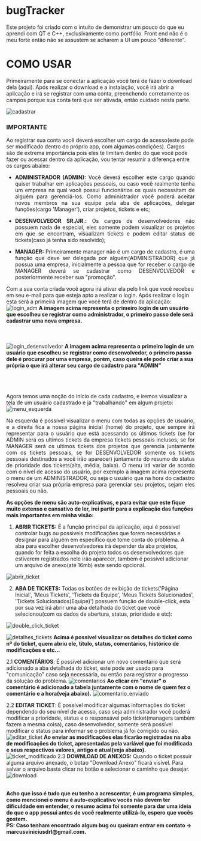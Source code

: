# bugTracker

Este projeto foi criado com o intuito de demonstrar um pouco do que eu aprendi com QT e C++, exclusivamente como portfólio. Front end não é o meu forte então não se assustem se acharem a UI um pouco "diferente".

<h1>COMO USAR</h1>
Primeiramente para se conectar a aplicação você terá de fazer o download dela (aqui). Após realizar o download e a instalação, você irá abrir a aplicação e 
irá se registrar com uma conta, preenchendo corretamente os campos porque sua conta terá que ser ativada, então cuidado nesta parte.

![cadastrar](https://user-images.githubusercontent.com/71731401/133265459-5c05a971-c51e-4c8b-ba27-0c72b679c4f9.png)

### IMPORTANTE
Ao registrar sua conta você deverá escolher um cargo de acesso(este pode ser modificado dentro do próprio app, com algumas condições). Cargos são de extrema importância pois eles te limitam dentro do que você pode fazer ou acessar dentro da aplicação, vou tentar resumir a diferença entre os cargos abaixo:
* <p align="justify"><strong>ADMINISTRADOR (ADMIN):</strong> Você deverá escolher este cargo quando quiser trabalhar em aplicações pessoais, ou caso você realmente tenha um empresa na qual você possui funcionários os quais necessitam de alguém para gerenciá-los. Como administrador você poderá aceitar novos membros na sua equipe pela aba de aplicações, delegar funções(cargo 'Manager'), criar projetos, tickets e etc;</p>
* <p align="justify"><strong>DESENVOLVEDOR SR./JR.:</strong> Os cargos de desenvolvedores não possuem nada de especial, eles somente podem visualizar os projetos em que se encontram, visualizam tickets e podem editar status de tickets(caso já tenha sido resolvido);</p>
* <p align="justify"><strong>MANAGER:</strong> Primeiramente manager não é um cargo de cadastro, é uma função que deve ser delegada por alguém(ADMINISTRADOR) que já possua uma empresa, inicialmente a pessoa que for receber o cargo de MANAGER deverá se cadastrar como DESENVOLVEDOR e posteriormente receber sua "promoção".</p>

Com a sua conta criada você agora irá ativar ela pelo link que você recebeu em seu e-mail para que esteja apto a realizar o login.
Após realizar o login esta será a primeira imagem que você terá de dentro da aplicação:
![login_adm](https://user-images.githubusercontent.com/71731401/133307700-fcb369ab-a6e3-4979-8859-31472dae0234.png)
**A imagem acima representa o primeiro login de um usuário que escolheu se registrar como administrador, o primeiro passo dele será cadastrar uma nova empresa.**
<br>
<br>
<br>
<br>
![login_desenvolvedor](https://user-images.githubusercontent.com/71731401/133308483-9ed7bc11-128a-43c4-b1b7-03e3bd4e58fe.png)
**A imagem acima representa o primeiro login de um usuário que escolheu se registrar como desenvolvedor, o primeiro passo dele é procurar por uma empresa, porém, caso queira ele pode criar a sua própria o que irá alterar seu cargo de cadastro para "ADMIN"**
<br>
<br>
<br>
<br>

Agora temos uma noção do início de cada cadastro, e iremos visualizar a tela de um usuário cadastrado e ja "trabalhando" em algum projeto:
![menu_esquerda](https://user-images.githubusercontent.com/71731401/133266115-030a4d38-f653-41db-8326-ad248eb72280.png)

<p align='justify'>Na esquerda é possível visualizar o menu com todas as opções de usuário, e a direita fica a nossa página inicial (home) do projeto, que sempre irá representar para
o usuário que está acessando os últimos tickets (se for ADMIN será os ultimos tickets da empresa tickets pessoais inclusos, se for MANAGER será os ultimos tickets dos projetos que gerencia juntamente com os tickets pessoais, se for DESENVOLVEDOR somente os tickets pessoais destinados a você irão aparecer) juntamente do resumo do status de prioridade dos tickets(alta, média, baixa). O menu irá variar de acordo com o nível de acesso do usuário, por exemplo a imagem acima representa o menu de um ADMINISTRADOR, ou seja o usuário que na hora do cadastro resolveu criar sua própria empresa para gerenciar seu projetos, sejam eles pessoais ou não.</p>

<strong>As opções de menu são auto-explicativas, e para evitar que este fique muito extenso e cansativo de ler, irei partir para a explicação das funções mais importantes em minha visão:</strong>
1. **ABRIR TICKETS:** É a função principal da aplicação, aqui é possivel controlar bugs ou possiveis modificações que forem necessárias e designar para alguém em específico que tome conta do problema. A aba para escolher desenvolvedores irá depender da aba projetos, quando for feita a escolha do projeto todos os desenvolvedores que estiverem registrados nele irão aparecer, também é possível adicionar um arquivo de anexo(até 16mb) este sendo opcional.

![abrir_ticket](https://user-images.githubusercontent.com/71731401/133286039-8af286d3-cf2e-4c42-bf66-8cb797580dda.png)

2. **ABA DE TICKETS:** Todas os botões de exibição de tickets('Página Inicial', 'Meus Tickets', 'Tickets da Equipe', 'Meus Tickets Solucionados', 'Tickets Solucionados(Equipe)') possuem função de double-click, esta por sua vez irá abrir uma aba detalhada do ticket que você selecionou(com os dados de abertura, status, prioridade e etc):

![double_click_ticket](https://user-images.githubusercontent.com/71731401/133273174-ea53ad40-db54-4b55-b8be-e6c6892b495e.png)

![detalhes_tickets](https://user-images.githubusercontent.com/71731401/133284846-5a13b360-32e4-490e-bb31-c97bd50ee4e0.png)
**Acima é possivel visualizar os detalhes do ticket como nº do ticket, quem abriu ele, titulo, status, comentários, histórico de modificações e etc...**

  2.1 **COMENTÁRIOS**: É possível adicionar um novo comentário que será adicionado a aba detalhada do ticket, este pode ser usado para "comunicação" caso seja necessária, ou então para registrar o progresso da solução do problema.
  ![comentarios](https://user-images.githubusercontent.com/71731401/133298988-74dbcfc4-718d-4a2e-b21c-48a4f43ac9ae.png)
  **Ao clicar em "enviar" o comentário é adicionado a tabela juntamente com o nome de quem fez o comentário e a hora(veja abaixo).**
  ![comentario_enviado](https://user-images.githubusercontent.com/71731401/133303773-6881d1b3-fcab-46c8-9e31-0d4b89fcf3f2.png)
  
  2.2 **EDITAR TICKET**: É possível modificar algumas informações do ticket dependendo do seu nível de acesso, caso seja administrador você poderá modificar a prioridade, status e o responsável pelo ticket(managers também fazem a mesma coisa), caso desenvolvedor, somente será possível modificar o status para informar se o problema já foi corrigido ou não.
  ![editar_ticket](https://user-images.githubusercontent.com/71731401/133304943-a698f9ba-02d4-4681-beb8-a8a20f9adb5d.png)
  **Ao enviar as modificações elas ficarão registradas na aba de modificações do ticket, apresentadas pela variável que foi modificada e seus respectivos valores, antigo e atual(veja abaixo).**
  ![ticket_modificado](https://user-images.githubusercontent.com/71731401/133305228-c27827bd-fd4a-4b6f-a0aa-db4b54dcf99d.png)
  2.3 **DOWNLOAD DE ANEXOS:** Quando o ticket possuir alguma arquivo anexado, o botao "Download Anexo" ficará visível. Para salvar o arquivo basta clicar no botão e selecionar o caminho que desejar.
  ![download](https://user-images.githubusercontent.com/71731401/133306694-93cb72ff-a1a5-4939-83ca-ff2419aabaaf.png)

<br>
<strong>Acho que isso é tudo que eu tenho a acrescentar, é um programa simples, como mencionei o menu é auto-explicativo vocês não devem ter dificuldade em entender, o resumo acima foi somente para dar uma ideia do que o app possui antes de você realmente utilizá-lo, espero que vocês gostem.</strong>
<br>
<strong>PS: Caso tenham encontrado algum bug ou queiram entrar em contato -> marcusviniciusdrl@gmail.com.</strong>
  
  
